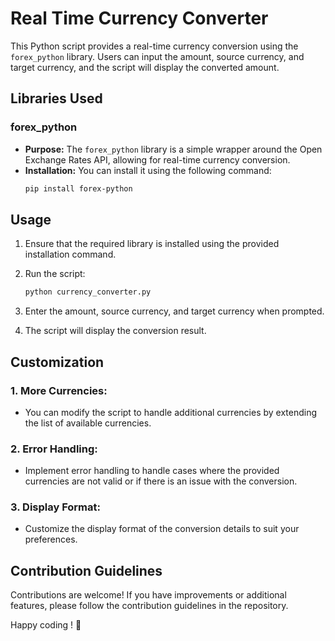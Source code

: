 # Real Time Currency Converter

This Python script provides a real-time currency conversion using the `forex_python` library. Users can input the amount, source currency, and target currency, and the script will display the converted amount.

## Libraries Used

### forex_python

- **Purpose:** The `forex_python` library is a simple wrapper around the Open Exchange Rates API, allowing for real-time currency conversion.
- **Installation:** You can install it using the following command:
  ```bash
  pip install forex-python
  ```

## Usage

1. Ensure that the required library is installed using the provided installation command.

2. Run the script:
   ```bash
   python currency_converter.py
   ```

3. Enter the amount, source currency, and target currency when prompted.

4. The script will display the conversion result.


## Customization

### 1. **More Currencies:**
   - You can modify the script to handle additional currencies by extending the list of available currencies.

### 2. **Error Handling:**
   - Implement error handling to handle cases where the provided currencies are not valid or if there is an issue with the conversion.

### 3. **Display Format:**
   - Customize the display format of the conversion details to suit your preferences.

## Contribution Guidelines

Contributions are welcome! If you have improvements or additional features, please follow the contribution guidelines in the repository.

Happy coding ! 💱

